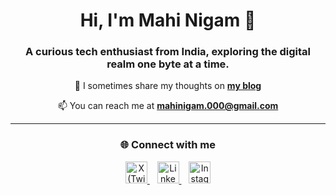 <h1 align="center">Hi, I'm Mahi Nigam 👋</h1>
<h3 align="center">A curious tech enthusiast from India, exploring the digital realm one byte at a time.</h3>

<p align="center">
  📝 I sometimes share my thoughts on  
  <a href="https://mahinigam.blogspot.com/" target="_blank"><strong>my blog</strong></a>  
</p>

<p align="center">
  📫 You can reach me at  
  <a href="mailto:mahinigam.000@gmail.com"><strong>mahinigam.000@gmail.com</strong></a>
</p>

---

<h3 align="center">🌐 Connect with me</h3>

<p align="center">
  <a href="https://twitter.com/immahinigam" target="_blank">
    <img src="https://cdn-icons-png.flaticon.com/512/5968/5968958.png" alt="X (Twitter)" width="35" height="35" />
  </a>
  &nbsp;&nbsp;
  <a href="https://linkedin.com/in/mahinigam" target="_blank">
    <img src="https://cdn-icons-png.flaticon.com/512/174/174857.png" alt="LinkedIn" width="35" height="35" />
  </a>
  &nbsp;&nbsp;
  <a href="https://instagram.com/immahinigam" target="_blank">
    <img src="https://cdn-icons-png.flaticon.com/512/2111/2111463.png" alt="Instagram" width="35" height="35" />
  </a>
</p>
